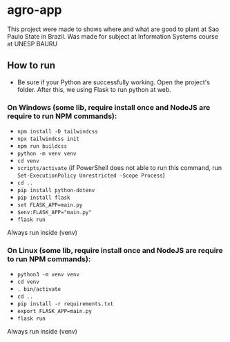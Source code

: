 # agro-app
This project were made to shows where and what are good to plant at Sao Paulo State in Brazil. Was made for subject at Information Systems course at UNESP BAURU

## How to run
- Be sure if your Python are successfully working. Open the project's folder. After this, we using Flask to run python at web.

### On Windows (some lib, require install once and NodeJS are require to run NPM commands):
- `npm install -D tailwindcss`
- `npx tailwindcss init`
- `npm run buildcss`
- `python -m venv venv`
- `cd venv`
- `scripts/activate` (if PowerShell does not able to run this command, run `Set-ExecutionPolicy Unrestricted -Scope Process`)
- `cd ..`
- `pip install python-dotenv`
- `pip install flask`
- `set FLASK_APP=main.py`
- `$env:FLASK_APP="main.py"`
- `flask run`

Always run inside (venv)

### On Linux (some lib, require install once and NodeJS are require to run NPM commands):
- `python3 -m venv venv`
- `cd venv`
- `. bin/activate`
- `cd ..`
- `pip install -r requirements.txt`
- `export FLASK_APP=main.py` 
- `flask run`

Always run inside (venv)